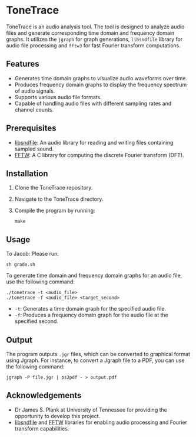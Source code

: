 # ToneTrace

ToneTrace is an audio analysis tool. The tool is designed to analyze audio files and generate corresponding time domain and frequency domain graphs. It utilizes the  `jgraph` for graph generations, `libsndfile` library for audio file processing and `fftw3` for fast Fourier transform computations.

## Features

- Generates time domain graphs to visualize audio waveforms over time.
- Produces frequency domain graphs to display the frequency spectrum of audio signals.
- Supports various audio file formats.
- Capable of handling audio files with different sampling rates and channel counts.

## Prerequisites

- [libsndfile](http://www.mega-nerd.com/libsndfile/): An audio library for reading and writing files containing sampled sound.
- [FFTW](http://www.fftw.org/): A C library for computing the discrete Fourier transform (DFT).

## Installation

1. Clone the ToneTrace repository.
2. Navigate to the ToneTrace directory.
3. Compile the program by running:

   ```
   make
   ```

## Usage
To Jacob:
Please run:
```
sh grade.sh
```

To generate time domain and frequency domain graphs for an audio file, use the following command:

```
./tonetrace -t <audio_file>
./tonetrace -f <audio_file> <target_second>
```

- `-t`: Generates a time domain graph for the specified audio file.
- `-f`: Produces a frequency domain graph for the audio file at the specified second.

## Output

The program outputs `.jgr` files, which can be converted to graphical format using Jgraph. For instance, to convert a Jgraph file to a PDF, you can use the following command:

```
jgraph -P file.jgr | ps2pdf - > output.pdf
```


## Acknowledgements

- Dr James S. Plank at University of Tennessee for providing the opportunity to develop this project.
- [libsndfile](http://www.mega-nerd.com/libsndfile/) and [FFTW](http://www.fftw.org/) libraries for enabling audio processing and Fourier transform capabilities.
